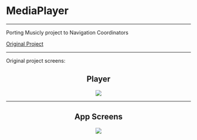 # MediaPlayer

---

Porting Musicly project to Navigation Coordinators

[Original Project](https://github.com/chriswebb09/Musicly)

---

Original project screens:

<h2 align="center">Player</h2>
<p align="center">
<img src="https://github.com/chriswebb09/Musicly/blob/master/Assets/player-screenshot-2.png?raw=true">
</p>

---


<h2 align="center">App Screens</h2>
<p align="center">
<img src="https://github.com/chriswebb09/Musicly/blob/master/Assets/musicly.gif">
</p>
